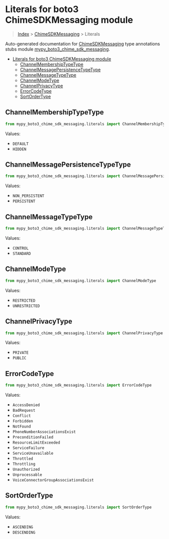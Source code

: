 # Literals for boto3 ChimeSDKMessaging module

> [Index](..) > [ChimeSDKMessaging](.) > Literals

Auto-generated documentation for
[ChimeSDKMessaging](https://boto3.amazonaws.com/v1/documentation/api/latest/reference/services/chime-sdk-messaging.html#ChimeSDKMessaging)
type annotations stubs module
[mypy_boto3_chime_sdk_messaging](https://pypi.org/project/mypy-boto3-chime-sdk-messaging/).

- [Literals for boto3 ChimeSDKMessaging module](#literals-for-boto3-chimesdkmessaging-module)
  - [ChannelMembershipTypeType](#channelmembershiptypetype)
  - [ChannelMessagePersistenceTypeType](#channelmessagepersistencetypetype)
  - [ChannelMessageTypeType](#channelmessagetypetype)
  - [ChannelModeType](#channelmodetype)
  - [ChannelPrivacyType](#channelprivacytype)
  - [ErrorCodeType](#errorcodetype)
  - [SortOrderType](#sortordertype)

## ChannelMembershipTypeType

```python
from mypy_boto3_chime_sdk_messaging.literals import ChannelMembershipTypeType
```

Values:

- `DEFAULT`
- `HIDDEN`

## ChannelMessagePersistenceTypeType

```python
from mypy_boto3_chime_sdk_messaging.literals import ChannelMessagePersistenceTypeType
```

Values:

- `NON_PERSISTENT`
- `PERSISTENT`

## ChannelMessageTypeType

```python
from mypy_boto3_chime_sdk_messaging.literals import ChannelMessageTypeType
```

Values:

- `CONTROL`
- `STANDARD`

## ChannelModeType

```python
from mypy_boto3_chime_sdk_messaging.literals import ChannelModeType
```

Values:

- `RESTRICTED`
- `UNRESTRICTED`

## ChannelPrivacyType

```python
from mypy_boto3_chime_sdk_messaging.literals import ChannelPrivacyType
```

Values:

- `PRIVATE`
- `PUBLIC`

## ErrorCodeType

```python
from mypy_boto3_chime_sdk_messaging.literals import ErrorCodeType
```

Values:

- `AccessDenied`
- `BadRequest`
- `Conflict`
- `Forbidden`
- `NotFound`
- `PhoneNumberAssociationsExist`
- `PreconditionFailed`
- `ResourceLimitExceeded`
- `ServiceFailure`
- `ServiceUnavailable`
- `Throttled`
- `Throttling`
- `Unauthorized`
- `Unprocessable`
- `VoiceConnectorGroupAssociationsExist`

## SortOrderType

```python
from mypy_boto3_chime_sdk_messaging.literals import SortOrderType
```

Values:

- `ASCENDING`
- `DESCENDING`
